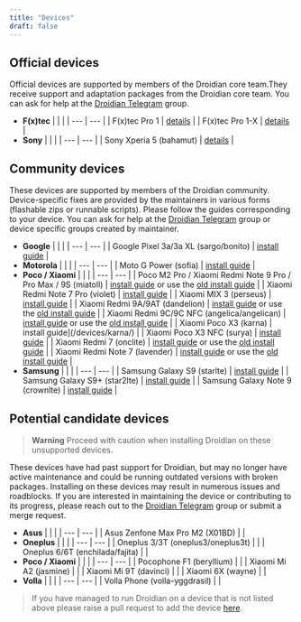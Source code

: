 ```yaml
---
title: "Devices"
draft: false
---
```


## Official devices
Official devices are supported by members of the Droidian core team.They receive support and adaptation packages from the Droidian core team.
You can ask for help at the [Droidian Telegram](https://t.me/DroidianLinux) group.

- **F(x)tec**
    |  |  |
    | --- | --- |
    | F(x)tec Pro 1 | [details](https://github.com/droidian-images/droidian#droidian) |
    | F(x)tec Pro 1-X | [details](https://github.com/droidian-images/droidian#droidian) |
- **Sony**
    |  |  |
    | --- | --- |
    | Sony Xperia 5 (bahamut) | [details](https://github.com/droidian-images/droidian#droidian) |

## Community devices
These devices are supported by members of the Droidian community. Device-specific fixes are provided by the maintainers in various forms (flashable zips or runnable scripts). Please follow the guides corresponding to your device. You can ask for help at the [Droidian Telegram](https://t.me/droidianlinux) group or device specific groups created by maintainer.
- **Google**
    |  |  |
    | --- | --- |
    | Google Pixel 3a/3a XL (sargo/bonito) | [install guide](https://github.com/droidian-sargo/droidian-images) |
- **Motorola**
    |  |  |
    | --- | --- |
    | Moto G Power (sofia) | [install guide](https://github.com/arpio23/droidian-images) |
- **Poco / Xiaomi**
    |  |  |
    | --- | --- |
    | Poco M2 Pro / Xiaomi Redmi Note 9 Pro / Pro Max / 9S (miatoll) | [install guide](https://github.com/miatoll-linux/droidian) or use the [old install guide](/devices/miatoll/) |
    | Xiaomi Redmi Note 7 Pro (violet) | [install guide](/devices/violet/) |
    | Xiaomi MIX 3 (perseus) | [install guide](/devices/perseus/) |
    | Xiaomi Redmi 9A/9AT (dandelion) | [install guide](https://github.com/droidian-mt6765/droidian-images-dandelion) or use the [old install guide](/devices/dandelion/) |
    | Xiaomi Redmi 9C/9C NFC (angelica/angelican) | [install guide](https://github.com/droidian-mt6765/droidian-images-angelica) or use the [old install guide](/devices/angelica/) |
    | Xiaomi Poco X3 (karna) | install guide](/devices/karna/) |
    | Xiaomi Poco X3 NFC (surya) | [install guide](/devices/surya/) |
    | Xiaomi Redmi 7 (onclite) | [install guide](https://github.com/droidian-onclite/droidian-images) or use the [old install guide](/devices/onclite/) |
    | Xiaomi Redmi Note 7 (lavender) | [install guide](https://github.com/droidian-lavender/droidian-images) or use the [old install guide](/devices/lavender/) |
- **Samsung**
    |  |  |
    | --- | --- |
    | Samsung Galaxy S9 (starlte) | [install guide](/devices/starlte/) |
    | Samsung Galaxy S9+ (star2lte) | [install guide](/devices/star2lte/) |
    | Samsung Galaxy Note 9 (crownlte) | [install guide](/devices/crownlte/) |

## Potential candidate devices
> **Warning**
> Proceed with caution when installing Droidian on these unsupported devices.

These devices have had past support for Droidian, but may no longer have active maintenance and could be running outdated versions with broken packages. Installing on these devices may result in numerous issues and roadblocks. 
If you are interested in maintaining the device or contributing to its progress, please reach out to the [Droidian Telegram](https://t.me/DroidianLinux) group or submit a merge request.
- **Asus**
    |  |  |
    | --- | --- |
    | Asus Zenfone Max Pro M2 (X01BD) | |
- **Oneplus**
    |  |  |
    | --- | --- |
    | Oneplus 3/3T (oneplus3/oneplus3t) |  |
    | Oneplus 6/6T (enchilada/fajita) |  |
- **Poco / Xiaomi**
    |  |  |
    | --- | --- |
    | Pocophone F1 (beryllium) | |
    | Xiaomi Mi A2 (jasmine) | |
    | Xiaomi Mi 9T (davinci) | |
    | Xiaomi 6X (wayne) | |
- **Volla**
    |  |  |
    | --- | --- |
    | Volla Phone (volla-yggdrasil) |  |


 > If you have managed to run Droidian on a device that is not listed above please raise a pull request to add the device [here](https://github.com/droidian-devices/devices.droidian.org).
